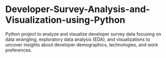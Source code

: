 # Developer-Survey-Analysis-and-Visualization-using-Python
Python project to analyze and visualize developer survey data focusing on data wrangling, exploratory data analysis (EDA), and visualizations to uncover insights about developer demographics, technologies, and work preferences. 
